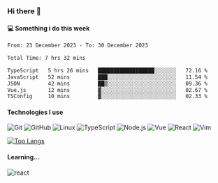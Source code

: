 ### Hi there 👋

#### 💻 Something i do this week

<!--START_SECTION:waka-->

```txt
From: 23 December 2023 - To: 30 December 2023

Total Time: 7 hrs 32 mins

TypeScript   5 hrs 26 mins   ██████████████████░░░░░░░   72.16 %
JavaScript   52 mins         ███░░░░░░░░░░░░░░░░░░░░░░   11.54 %
JSON         42 mins         ██▒░░░░░░░░░░░░░░░░░░░░░░   09.36 %
Vue.js       12 mins         ▓░░░░░░░░░░░░░░░░░░░░░░░░   02.67 %
TSConfig     10 mins         ▓░░░░░░░░░░░░░░░░░░░░░░░░   02.33 %
```

<!--END_SECTION:waka-->


#### Technologies I use
![Git](https://img.shields.io/badge/-Git-222222?style=flat&logo=git&logoColor=F05032)
![GitHub](https://img.shields.io/badge/-GitHub-181717?style=flat&logo=github)
![Linux](https://img.shields.io/badge/-Linux-222222?style=flat&logo=linux&logoColor=FCC624)
![TypeScript](https://img.shields.io/badge/-TypeScript-000000?style=flat&logo=typescript)
![Node.js](https://img.shields.io/badge/-Node.js-222222?style=flat&logo=node.js&logoColor=339933)
![Vue](https://img.shields.io/badge/-Vue-222222?style=flat&logo=Vue.js&logoColor=4FC08D)
![React](https://img.shields.io/badge/-React-222222?style=flat&logo=React&logoColor=blue)
![Vim](https://img.shields.io/badge/-Vim-222222?style=flat&logo=Vim&logoColor=green)

[![Top Langs](https://github-readme-stats.vercel.app/api/top-langs/?username=GodlessLiu&layout=compact)](https://github.com/anuraghazra/github-readme-stats)
#### Learning...
![react](https://img.shields.io/badge/react-18-blue.svg)
